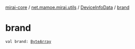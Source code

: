 [mirai-core](../../index.md) / [net.mamoe.mirai.utils](../index.md) / [DeviceInfoData](index.md) / [brand](./brand.md)

# brand

`val brand: `[`ByteArray`](https://kotlinlang.org/api/latest/jvm/stdlib/kotlin/-byte-array/index.html)